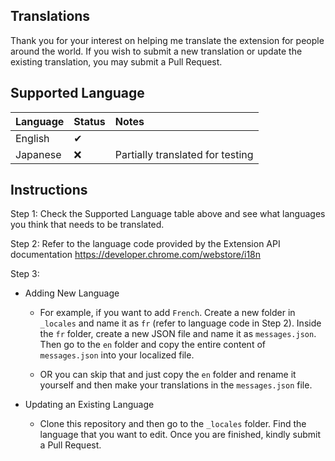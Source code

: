 ## Translations

Thank you for your interest on helping me translate the extension for people around the world. If you wish to submit a new translation or update the existing translation, you may submit a Pull Request.

## Supported Language

Language | Status | Notes
:--|:--|:--
English | ✔ | 
Japanese | ❌ | Partially translated for testing

## Instructions

Step 1: Check the Supported Language table above and see what languages you think that needs to be translated.

Step 2: Refer to the language code provided by the Extension API documentation https://developer.chrome.com/webstore/i18n

Step 3: 

- Adding New Language

    - For example, if you want to add `French`. Create a new folder in `_locales` and name it as `fr` (refer to language code in Step 2). Inside the `fr` folder, create a new JSON file and name it as `messages.json`. Then go to the `en` folder and copy the entire content of `messages.json` into your localized file. 
    
    - OR you can skip that and just copy the `en` folder and rename it yourself and then make your translations in the `messages.json` file. 

- Updating an Existing Language

    - Clone this repository and then go to the `_locales` folder. Find the language that you want to edit. Once you are finished, kindly submit a Pull Request.

